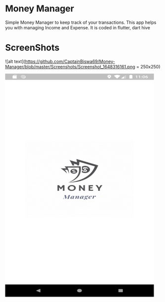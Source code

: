 # Money Manager

Simple Money Manager to keep track of your transactions. This app helps you with managing Income and Expense. It is coded in flutter, dart hive

# ScreenShots

![alt text](https://github.com/CaptainBiswa69/Money-Manager/blob/master/Screenshots/Screenshot_1648316161.png = 250x250)

<a href="url"><img src="https://github.com/CaptainBiswa69/Money-Manager/blob/master/Screenshots/Screenshot_1648316161.png" align="left" height="720" width="480" ></a>




